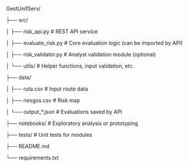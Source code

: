 GestUnifServ/

├── src/

│   ├── risk\_api.py          # REST API service

│   ├── evaluate\_risk.py     # Core evaluation logic (can be imported by API)

│   ├── risk\_validator.py    # Analyst validation module (optional)

│   └── utils/               # Helper functions, input validation, etc.

├── data/

│   ├── ruta.csv             # Input route data

│   ├── riesgos.csv          # Risk map

│   └── output\_\*.json        # Evaluations saved by API

├── notebooks/               # Exploratory analysis or prototyping

├── tests/                   # Unit tests for modules

├── README.md

└── requirements.txt


